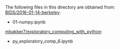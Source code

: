 The following files in this directory are obtained from:<br>
[BIDS/2016-01-14-berkeley](https://github.com/BIDS/2016-01-14-berkeley):
- 01-numpy.ipynb

[mbakker7/exploratory_computing_with_python](https://github.com/mbakker7/exploratory_computing_with_python):
- py_exploratory_comp_6.ipynb

